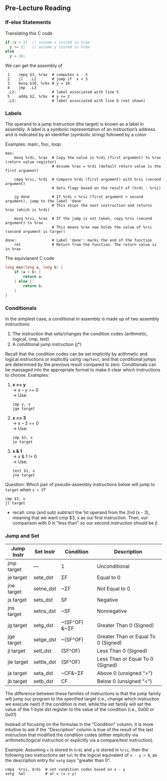 ## Pre-Lecture Reading
### If-else Statements
Translating this C code
```c
if (x < 3)  // assume x stored in %rax
  y += 2;   // assume y stored in %rbx
else
  y = 10;
```
We can get the assembly of
```assembly
 1    cmpq $3, %rax  # computes x - 3
 2    jl   .L2       # jump if  x < 3
 3    movq $10, %rbx # y = 10
 4    jmp  .L3
 .L2:                # label associated with line 5
 5    addq $2, %rbx  # y += 2
 .L3:                # label associated with line 6 (not shown)
```
### Labels
The operand to a jump instruction (the target) is known as a label in assembly. A label is a symbolic representation of an instruction’s address and is indicated by an identifier (symbolic string) followed by a colon

Examples:  main:, foo:, loop:

```
max: 
    movq %rdi, %rax  # Copy the value in %rdi (first argument) to %rax (return value register)
                     # Assume %rax = %rdi (default return value is the first argument)

    cmpq %rsi, %rdi  # Compare %rdi (first argument) with %rsi (second argument)
                     # Sets flags based on the result of (%rdi - %rsi)

    jg done          # If %rdi > %rsi (first argument > second argument), jump to the label 'done'
                     # This skips the next instruction and returns %rax (which is %rdi)

    movq %rsi, %rax  # If the jump is not taken, copy %rsi (second argument) to %rax
                     # This means %rax now holds the value of %rsi (second argument is larger)

done:                # Label 'done': marks the end of the function
    ret              # Return from the function. The return value is in %rax
```

The equivlanent C code
```C
long max(long a, long b) {
    if (a > b) {
        return a;
    } else {
        return b;
    }
}
```
### Conditionals
In the simplest case, a conditional in assembly is made up of two assembly instructions:
1. The instruction that sets/changes the condition codes (arithmetic, logical, cmp, test)
2. A conditional jump instruction (j*)

Recall that the condition codes can be set implicitly by arithmetic and logical instructions or explicitly using `cmp`/`test`, and that conditional jumps are determined by the previous result compared to zero. Conditionals can be massaged into the appropriate format to make it clear which instructions to choose.
Examples:

1. **x >= y**  
   → x – y >= 0  
   → Use:  
     ```
     cmp y, x  
     jge target
     ```
2. **x == 3**  
   → x – 3 == 0  
   → Use:  
     ```
     cmp $3, x  
     je target
     ```
3. **x & 1**  
   → x & 1 != 0  
   → Use:  
     ```
     test $1, x  
     jne target
     ```
Question: Which pair of pseudo-assembly instructions below will jump to `target` when `x < 3`?
```
cmp $3, x
jl target
```
- recall: cmp (and sub) subtract the 1st operand from the 2nd (x - 3), meaning that we want cmp $3, x as our first instruction. Then, our comparison with 0 is "less than" so our second instruction should be jl.
### Jump and Set

| Jump Instr | Set Instr    | Condition    | Description    |
|------------|--------------|--------------|----------------|
| jmp target | —            | 1            | Unconditional  |
| je target  | sete_dst     | ΣF           | Equal to 0     |
| jne target | setne_dst    | ~ΣF          | Not Equal to 0 |
| js target  | sets_dst     | SF           | Negative       |
| jns target | setns_dst    | ~SF          | Nonnegative    |
| jg target  | setg_dst     | ~(SF^OF) &~ΣF| Greater Than 0 (Signed) |
| jge target | setge_dst    | ~(SF^OF)     | Greater Than or Equal To 0 (Signed) |
| jl target  | setl_dst     | (SF^OF)      | Less Than 0 (Signed) |
| jle target | settle_dst   | (SF^OF)      | Less Than or Equal To 0 (Signed) |
| ja target  | seta_dst     | ~CF&~ΣF      | Above 0 (unsigned ">") |
| jb target  | setb_dst     | CF           | Below 0 (unsigned "<") |

The difference between these families of instructions is that the jump family will jump our program to the specified target (i.e., change which instruction we execute next) if the condition is met, while the set family will set the value of the 1-byte dst register to the value of the condition (i.e., 0x00 or 0x01)

Instead of focusing on the formulas in the "Condition" column, it is more intuitive to ask if the "Description" column is true of the result of the last instruction that modified the condition codes (either implicitly via arithmetic/logical instruction or explicitly via a compare/test instruction).


Example:  Assuming `x` is stored in `%rdi` and `y` is stored in `%rsi`, then the following two instructions set `%al` to the logical equivalent of `x - y > 0`, as the description entry for `setg` says "greater than 0". 
```
cmpq  %rsi, $rdi  # set condition codes based on x - y
setg  %al         # al = (x > y)
```